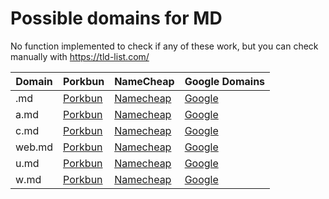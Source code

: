 # Possible domains for MD

No function implemented to check if any of these work, but you can check manually with https://tld-list.com/

| Domain | Porkbun | NameCheap | Google Domains |
|---|---|---|---|
| .md | [Porkbun](https://porkbun.com/checkout/search?prb=e814663da1&tlds=&idnLanguage=&search=search&q=.md) | [Namecheap](https://www.namecheap.com/domains/registration/results/?domain=.md) | [Google](https://domains.google.com/registrar/search?searchTerm=.md) |
| a.md | [Porkbun](https://porkbun.com/checkout/search?prb=e814663da1&tlds=&idnLanguage=&search=search&q=a.md) | [Namecheap](https://www.namecheap.com/domains/registration/results/?domain=a.md) | [Google](https://domains.google.com/registrar/search?searchTerm=a.md) |
| c.md | [Porkbun](https://porkbun.com/checkout/search?prb=e814663da1&tlds=&idnLanguage=&search=search&q=c.md) | [Namecheap](https://www.namecheap.com/domains/registration/results/?domain=c.md) | [Google](https://domains.google.com/registrar/search?searchTerm=c.md) |
| web.md | [Porkbun](https://porkbun.com/checkout/search?prb=e814663da1&tlds=&idnLanguage=&search=search&q=web.md) | [Namecheap](https://www.namecheap.com/domains/registration/results/?domain=web.md) | [Google](https://domains.google.com/registrar/search?searchTerm=web.md) |
| u.md | [Porkbun](https://porkbun.com/checkout/search?prb=e814663da1&tlds=&idnLanguage=&search=search&q=u.md) | [Namecheap](https://www.namecheap.com/domains/registration/results/?domain=u.md) | [Google](https://domains.google.com/registrar/search?searchTerm=u.md) |
| w.md | [Porkbun](https://porkbun.com/checkout/search?prb=e814663da1&tlds=&idnLanguage=&search=search&q=w.md) | [Namecheap](https://www.namecheap.com/domains/registration/results/?domain=w.md) | [Google](https://domains.google.com/registrar/search?searchTerm=w.md) |
